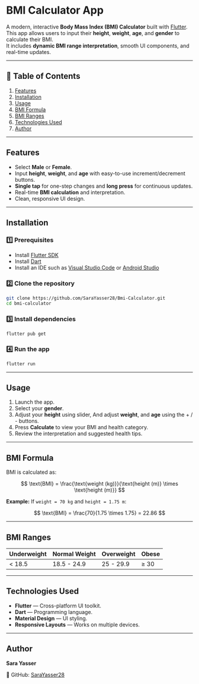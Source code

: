 # BMI Calculator App

A modern, interactive **Body Mass Index (BMI) Calculator** built with [Flutter](https://flutter.dev/).  
This app allows users to input their **height**, **weight**, **age**, and **gender** to calculate their BMI.  
It includes **dynamic BMI range interpretation**, smooth UI components, and real-time updates.

---

## 📑 Table of Contents
1. [Features](#-features)
2. [Installation](#-installation)
3. [Usage](#-usage)
4. [BMI Formula](#bmi-formula)
5. [BMI Ranges](#bmi-ranges)
6. [Technologies Used](#-technologies-used)
7. [Author](#-author)

---

## Features
- Select **Male** or **Female**.
- Input **height**, **weight**, and **age** with easy-to-use increment/decrement buttons.
- **Single tap** for one-step changes and **long press** for continuous updates.
- Real-time **BMI calculation** and interpretation.
- Clean, responsive UI design.

---

## Installation

### 1️⃣ Prerequisites
- Install [Flutter SDK](https://docs.flutter.dev/get-started/install)
- Install [Dart](https://dart.dev/get-dart)
- Install an IDE such as [Visual Studio Code](https://code.visualstudio.com/) or [Android Studio](https://developer.android.com/studio)

### 2️⃣ Clone the repository
```bash
git clone https://github.com/SaraYasser28/Bmi-Calculator.git
cd bmi-calculator
````

### 3️⃣ Install dependencies

```bash
flutter pub get
```

### 4️⃣ Run the app

```bash
flutter run
```

---

## Usage

1. Launch the app.
2. Select your **gender**.
3. Adjust your **height** using slider, And adjust **weight**, and **age** using the + / - buttons.
4. Press **Calculate** to view your BMI and health category.
5. Review the interpretation and suggested health tips.

---

## BMI Formula

BMI is calculated as:

$$
\text{BMI} = \frac{\text{weight (kg)}}{\text{height (m)} \times \text{height (m)}}
$$

**Example:**
If `weight = 70 kg` and `height = 1.75 m`:

$$
\text{BMI} = \frac{70}{1.75 \times 1.75} = 22.86
$$

---

## BMI Ranges

| Underweight | Normal Weight | Overweight  | Obese  |
| ----------- | ------------- | ----------- | ------ |
| < 18.5      | 18.5 - 24.9   | 25 - 29.9   | ≥ 30   |

---

## Technologies Used

* **Flutter** — Cross-platform UI toolkit.
* **Dart** — Programming language.
* **Material Design** — UI styling.
* **Responsive Layouts** — Works on multiple devices.

---

## Author

**Sara Yasser**

🔗 GitHub: [SaraYasser28](https://github.com/SaraYasser28)

